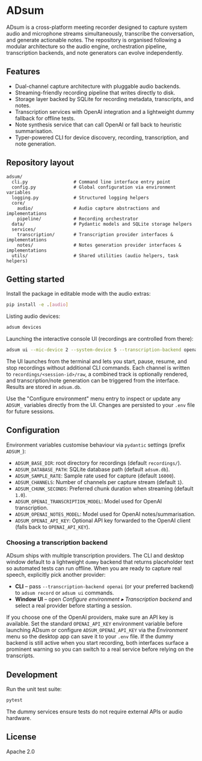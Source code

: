 # ADsum

ADsum is a cross-platform meeting recorder designed to capture system audio and microphone streams simultaneously, transcribe the conversation, and generate actionable notes. The repository is organised following a modular architecture so the audio engine, orchestration pipeline, transcription backends, and note generators can evolve independently.

## Features

- Dual-channel capture architecture with pluggable audio backends.
- Streaming-friendly recording pipeline that writes directly to disk.
- Storage layer backed by SQLite for recording metadata, transcripts, and notes.
- Transcription services with OpenAI integration and a lightweight dummy fallback for offline tests.
- Note synthesis service that can call OpenAI or fall back to heuristic summarisation.
- Typer-powered CLI for device discovery, recording, transcription, and note generation.

## Repository layout

```
adsum/
  cli.py                 # Command line interface entry point
  config.py              # Global configuration via environment variables
  logging.py             # Structured logging helpers
  core/
    audio/               # Audio capture abstractions and implementations
    pipeline/            # Recording orchestrator
  data/                  # Pydantic models and SQLite storage helpers
  services/
    transcription/       # Transcription provider interfaces & implementations
    notes/               # Notes generation provider interfaces & implementations
  utils/                 # Shared utilities (audio helpers, task helpers)
```

## Getting started

Install the package in editable mode with the audio extras:

```bash
pip install -e .[audio]
```

Listing audio devices:

```bash
adsum devices
```

Launching the interactive console UI (recordings are controlled from there):

```bash
adsum ui --mic-device 2 --system-device 5 --transcription-backend openai --notes-backend openai
```

The UI launches from the terminal and lets you start, pause, resume, and stop recordings without additional CLI commands. Each channel is written to `recordings/<session-id>/raw`, a combined track is optionally rendered, and transcription/note generation can be triggered from the interface. Results are stored in `adsum.db`.

Use the "Configure environment" menu entry to inspect or update any `ADSUM_` variables directly from the UI. Changes are persisted to your `.env` file for future sessions.

## Configuration

Environment variables customise behaviour via `pydantic` settings (prefix `ADSUM_`):

- `ADSUM_BASE_DIR`: root directory for recordings (default `recordings/`).
- `ADSUM_DATABASE_PATH`: SQLite database path (default `adsum.db`).
- `ADSUM_SAMPLE_RATE`: Sample rate used for capture (default `16000`).
- `ADSUM_CHANNELS`: Number of channels per capture stream (default `1`).
- `ADSUM_CHUNK_SECONDS`: Preferred chunk duration when streaming (default `1.0`).
- `ADSUM_OPENAI_TRANSCRIPTION_MODEL`: Model used for OpenAI transcription.
- `ADSUM_OPENAI_NOTES_MODEL`: Model used for OpenAI notes/summarisation.
- `ADSUM_OPENAI_API_KEY`: Optional API key forwarded to the OpenAI client (falls back to `OPENAI_API_KEY`).

### Choosing a transcription backend

ADsum ships with multiple transcription providers. The CLI and desktop window default to a lightweight `dummy` backend that
returns placeholder text so automated tests can run offline. When you are ready to capture real speech, explicitly pick another
provider:

- **CLI** – pass `--transcription-backend openai` (or your preferred backend) to `adsum record` or `adsum ui` commands.
- **Window UI** – open *Configure environment ▸ Transcription backend* and select a real provider before starting a session.

If you choose one of the OpenAI providers, make sure an API key is available. Set the standard `OPENAI_API_KEY` environment variable
before launching ADsum or configure `ADSUM_OPENAI_API_KEY` via the *Environment* menu so the desktop app can save it to your `.env` file.
If the dummy backend is still active when you start recording, both interfaces surface a prominent warning so you can switch to a
real service before relying on the transcripts.

## Development

Run the unit test suite:

```bash
pytest
```

The dummy services ensure tests do not require external APIs or audio hardware.

## License

Apache 2.0


